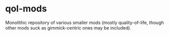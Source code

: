 # qol-mods

Monolithic repository of various smaller mods (mostly quality-of-life, though other mods suck as gimmick-centric ones may be included).
